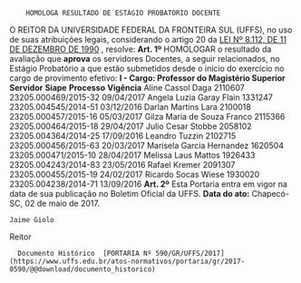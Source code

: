         HOMOLOGA RESULTADO DE ESTÁGIO PROBATÓRIO DOCENTE  

 O REITOR DA UNIVERSIDADE FEDERAL DA FRONTEIRA SUL (UFFS), no uso de suas atribuições legais, considerando o artigo 20 da [LEI Nº 8.112, DE 11 DE DEZEMBRO DE 1990](http://www.planalto.gov.br/ccivil_03/leis/l8112cons.htm)  , resolve:   **Art. 1º** HOMOLOGAR o resultado da avaliação que **aprova** os servidores Docentes, a seguir relacionados, no Estágio Probatório a que estão submetidos desde o início do exercício no cargo de provimento efetivo: **I - Cargo: Professor do Magistério Superior**      **Servidor**    **Siape**    **Processo**    **Vigência**      Aline Cassol Daga   2110607   23205.000469/2015-32   09/04/2017     Angela Luzia Garay Flain   1331247   23205.004545/2014-51   03/12/2016     Darlan Martins Lara   2100018   23205.000457/2015-16   05/03/2017     Gilza Maria de Souza Franco   2115366   23205.000464/2015-18   29/04/2017     Julio Cesar Stobbe   2058102   23205.004364/2014-25   17/09/2016     Leandro Tuzzin   2102715   23205.000456/2015-63   20/03/2017     Marisela Garcia Hernandez   1620504   23205.000471/2015-10   28/04/2017     Melissa Laus Mattos   1926433   23205.004243/2014-83   23/05/2016     Rafael Kremer   2091307   23205.000455/2015-19   24/02/2017     Ricardo Socas Wiese   1930020   23205.004238/2014-71   13/09/2016       **Art. 2º** Esta Portaria entra em vigor na data de sua publicação no Boletim Oficial da UFFS.      **Data do ato:** Chapecó-SC, 02 de maio de 2017.   
 

    Jaime Giolo   
 Reitor 

      Documento Histórico  [PORTARIA Nº 590/GR/UFFS/2017](https://www.uffs.edu.br/atos-normativos/portaria/gr/2017-0590/@@download/documento_historico)     
      